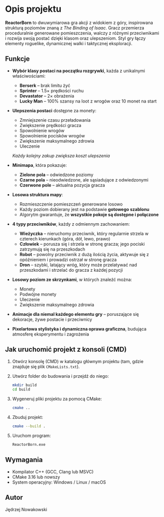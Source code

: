 # Opis projektu

**ReactorBorn** to dwuwymiarowa gra akcji z widokiem z góry, inspirowana strukturą poziomów znaną z *The Binding of Isaac*. Gracz przemierza proceduralnie generowane pomieszczenia, walczy z różnymi przeciwnikami i rozwija swoją postać dzięki klasom oraz ulepszeniom. Styl gry łączy elementy roguelike, dynamicznej walki i taktycznej eksploracji.

## Funkcje

- **Wybór klasy postaci na początku rozgrywki**, każda z unikalnymi właściwościami:
  - **Berserk** – brak limitu żyć
  - **Sprinter** – 1.5× prędkości ruchu
  - **Devastator** – 2× obrażenia
  - **Lucky Man** – 100% szansy na loot z wrogów oraz 10 monet na start

- **Ulepszenia postaci** dostępne za monety:
  - Zmniejszenie czasu przeładowania
  - Zwiększenie prędkości gracza
  - Spowolnienie wrogów
  - Spowolnienie pocisków wrogów
  - Zwiększenie maksymalnego zdrowia
  - Uleczenie
    
  *Każdy kolejny zakup zwiększa koszt ulepszenia*

- **Minimapa**, która pokazuje:
  - **Zielone pola** – odwiedzone poziomy
  - **Czarne pola** – nieodwiedzone, ale sąsiadujące z odwiedzonymi
  - **Czerwone pole** – aktualna pozycja gracza

- **Losowa struktura mapy**:
  - Rozmieszczenie pomieszczeń generowane losowo
  - Każdy poziom dobierany jest na podstawie **gotowego szablonu**
  - Algorytm gwarantuje, że **wszystkie pokoje są dostępne i połączone**

- **4 typy przeciwników**, każdy z odmiennym zachowaniem:
   - **Wieżyczka** – nieruchomy przeciwnik, który regularnie strzela w czterech kierunkach (góra, dół, lewo, prawo)
   - **Człowiek** – porusza się i strzela w stronę gracza; jego pociski zatrzymują się na przeszkodach
   - **Robot** – powolny przeciwnik z dużą ilością życia, aktywuje się z opóźnieniem i prowadzi ostrzał w stronę gracza
   - **Dron** – szybki, latający wróg, który może przelatywać nad przeszkodami i strzelać do gracza z każdej pozycji


- **Losowy poziom ze skrzynkami**, w których znaleźć można:
  - Monety
  - Podwójne monety
  - Uleczenie
  - Zwiększenie maksymalnego zdrowia

- **Animacje dla niemal każdego elementu gry** – poruszające się dekoracje, żywe postacie i przeciwnicy

- **Pixelartowa stylistyka i dynamiczna oprawa graficzna**, budująca atmosferę eksperymentu i zagrożenia

## Jak uruchomić projekt z konsoli (CMD)

1. Otwórz konsolę (CMD) w katalogu głównym projektu (tam, gdzie znajduje się plik `CMakeLists.txt`).

2. Utwórz folder do budowania i przejdź do niego:

   ```bash
   mkdir build
   cd build
   ```

3. Wygeneruj pliki projektu za pomocą CMake:

   ```bash
   cmake ..
   ```

4. Zbuduj projekt:

   ```bash
   cmake --build .
   ```

5. Uruchom program:

   ```bash
   ReactorBorn.exe
   ```

## Wymagania

- Kompilator C++ (GCC, Clang lub MSVC)
- CMake 3.16 lub nowszy
- System operacyjny: Windows / Linux / macOS

## Autor

Jędrzej Nowakowski

